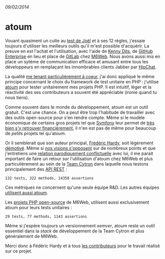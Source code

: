 ###### 09/02/2014

# atoum

Vouant quasiment un culte au [test de Joël](http://www.joelonsoftware.com/articles/fog0000000043.html) et à ses 12 règles, j'essaie toujours d'utiliser les meilleurs outils qu'il m'est possible d'acquérir. La preuve en est l'achat et l'utilisation, avec l'aide de [Kenny Dits](https://twitter.com/kenny_dee), de [GitHub Enterprise](https://enterprise.github.com/) en lieu et place de [GitLab](http://gitlab.org/) chez [M6Web](http://tech.m6web.fr/). Nous avons aussi mis en place un sytème de communication efficace et amusant entre tous les développeurs en remplaçant les innombrables clients Jabber par [HipChat](https://www.hipchat.com/).

La qualité [me tenant particulièrement à coeur](https://github.com/KuiKui/Blog/blob/master/posts/2012-02-08_La-qualite.md#la-qualit%C3%A9), j'ai donc appliqué le même principe concernant le choix du framework de test unitaire en PHP : j'utilise [atoum](http://atoum.org) pour tester unitairement mes projets PHP. Il est intuitif, léger et la réactivité des ses contributeurs a souvent été appréciable (ironie quand tu nous tiens).

Comme souvent dans le monde du développement, atoum est un outil gratuit. C'est une chance. On a peut être trop l'habitude de travailler avec des outils open-source pour s'en rendre compte. Même si le modèle économique de certains gros projets tel que [Symfony](http://symfony.com/) leur permet de [très bien s'y retrouver financièrement](http://fabien.potencier.org/article/71/sensiolabs-raises-5-million-euros-to-boost-the-symfony-ecosystem), il n'en est pas de même pour beaucoup de *petits* projets tel qu'atoum.

Or il semblerait que son auteur principal, [Frédéric Hardy](https://twitter.com/mageekguy), soit légèrement [démotivé](http://blog.mageekbox.net/?post/2014/02/07/Remerciement). Même si [nos visions s'opposent](https://github.com/atoum/atoum/issues/300) sur de nombreux points et que j'entretiens une [relation parodiquement conflictuelle](http://imgur.com/1XPR02W) avec lui, il me parait important de faire un retour sur l'utilisation d'atoum chez M6Web et plus particulièrement au sein de la [Team Cytron](http://cytron.fr/) dans laquelle nous testons principalement des [API REST](http://tech.m6web.fr/redismock-qui-a-bouchonne-mon-redis.html) :

    132 tests, 322 methods, 14350 assertions

Ces métriques ne concernent qu'une seule équipe R&D. Les autres équipes [utilisent aussi atoum](https://twitter.com/omansour/status/432143945426927616).

Les [projets PHP open-source](https://github.com/M6Web) de M6Web, utilisent aussi exclusivement atoum pour leurs tests unitaires :

    29 tests, 77 methods, 1143 assertions

Même si j'espère toujours un versionnement *semver*, atoum reste un outil essentiel dans la *stack* de développement de la Team Cytron et plus généralement de M6Web.

Merci donc à Fédéric Hardy et à tous [les contributeurs](https://github.com/atoum/atoum/graphs/contributors) pour le travail réalisé sur ce projet.
